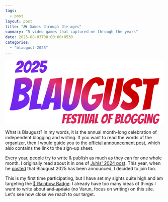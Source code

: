 ```yaml
---
tags:
  - post
layout: post
title: "🎮 Games through the ages"
summary: "5 video games that captured me through the years"
date: 2025-08-03T08:00:00+0530
categories:
  - "blaugust-2025"
---
```


![Blaugust 2025 banner](../assets/images/posts/blaugust-2025/blaugust2025-banner.webp)

What is Blaugust? In my words, it is the annual month-long celebration of independent blogging and writing. If you want to read the words of the organizer, then I would guide you to the [official announcement post](https://nerdgirlthoughts.game.blog/2025/07/10/blaugust-2025-is-coming/), which also contains the link to the sign-up sheet.

Every year, people try to write & publish as much as they can for one whole month. I originally read about it in one of [Juhis' 2024 post](https://hamatti.org/posts/blaugust-2024-batteries-included/). This year, when he [posted](https://hamatti.org/posts/blaugust-2025-starts-august-1st/) that Blaugust 2025 has been announced, I decided to join too.

This is my first time participating, but I have set my sights quite high and am targeting the [🌈 Rainbow Badge](https://nerdgirlthoughts.game.blog/2025/07/10/blaugust-2025-is-coming/#:~:text=Rainbow%20Diamond%20Award). I already have too many ideas of things I want to write about ~~and update~~ (no Varun, focus on writing) on this site. Let's see how close we reach to our target.
